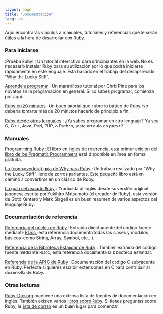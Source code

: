 ```yaml
---
layout: page
title: "Documentación"
lang: es
---
```


Aquí encontrarás vínculos a manuales, tutoriales y referencias que te
serán útiles a la hora de desarrollar con Ruby.

### Para iniciarse

[¡Prueba Ruby!][1]
: Un tutoríal interactivo para principiantes en la web. No es necesario
  instalar Ruby para su utilización por lo que podrá iniciarse
  rápidamente en este lenguaje. Esta basado en el trabajo del
  desaparecido “Why the Lucky Stiff”.

[Aprende a programar][2]
: Un maravilloso tutorial por Chris Pine para los novatos en la
  programación en general. Si no sabes programar, comienza por aquí.

[Ruby en 20 minutos](/es/documentation/quickstart/)
: Un buen tutorial que cubre lo básico de Ruby. No debería tomarte más
  de 20 minutos hacerlo de principio a fin.

[Ruby desde otros lenguajes](/es/documentation/ruby-from-other-languages/)
: ¿Ya sabes programar en otro lenguaje? Ya sea C, C++, Java, Perl, PHP,
  o Python, ¡este artículo es para tí!

### Manuales

[Programming Ruby][3]
: El libro en inglés de referencia, esta primer edición del [libro de
  los Pragmatic Programmers][4] está disponible en línea en forma
  gratuita.

[La (conmovedora) guía de Why para Ruby][5]
: Un trabajo realizado por “Why the Lucky Stiff” lleno de zorros
  parlantes. Este pequeño libro está en camino a convertirse en un
  clásico de Ruby.

[La guía del usuario Ruby][6]
: Traducida al inglés desde su versión original japonesa escrita por
  Yukihiro Matsumoto (el creador de Ruby), esta versión de Goto Kentaro
  y Mark Slagell es un buen resumen de varios aspectos del lenguaje
  Ruby.

### Documentación de referencia

[Referencia del núcleo de Ruby][7]
: Extraída directamente del código fuente mediante [RDoc][8], esta
  referencia documenta todas las clases y módulos básicos (como String,
  Array, Symbol, etc…).

[Referencia de la Biblioteca Estándar de Ruby][9]
: También extraída del código fuente mediante RDoc, esta referencia
  documenta la biblioteca estándar.

[Referencia de la API C de Ruby][10]
: Documentación del código C subyacente en Ruby. Perfecta si quieres
  escribir extensiones en C para contribuír al desarrollo de Ruby.

### Otras lecturas

[Ruby-Doc.org][11] mantiene una extensa lista de fuentes de
documentación en inglés. También existen varios [libros sobre Ruby][12].
Si tienes preguntas sobre Ruby, la [lista de
correo](/es/community/mailing-lists/) es un buen lugar para comenzar.



[1]: http://tryruby.org/
[2]: http://pine.fm/LearnToProgram/
[3]: http://www.ruby-doc.org/docs/ProgrammingRuby/
[4]: http://pragmaticprogrammer.com/titles/ruby/index.html
[5]: http://mislav.uniqpath.com/poignant-guide/
[6]: http://www.rubyist.net/~slagell/ruby/
[7]: http://www.ruby-doc.org/core
[8]: http://rdoc.sourceforge.net
[9]: http://www.ruby-doc.org/stdlib
[10]: http://www.ruby-doc.org/doxygen/current/
[11]: http://ruby-doc.org
[12]: http://www.ruby-doc.org/bookstore
